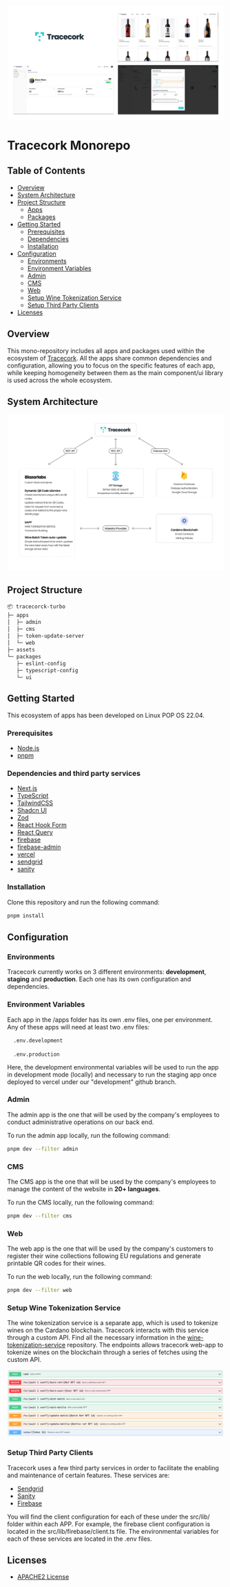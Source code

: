 ![Tracecork](./assets/cover.png)

# Tracecork Monorepo

## Table of Contents

- [Overview](#overview)
- [System Architecture](#system-architecture)
- [Project Structure](#project-structure)
  - [Apps](#apps)
  - [Packages](#packages)
- [Getting Started](#getting-started)
  - [Prerequisites](#prerequisites)
  - [Dependencies](#dependencies)
  - [Installation](#installation)
- [Configuration](#configuration)
  - [Environments](#environments)
  - [Environment Variables](#environment-variables)
  - [Admin](#admin)
  - [CMS](#cms)
  - [Web](#web)
  - [Setup Wine Tokenization Service](#setup-wine-tokenization-service)
  - [Setup Third Party Clients](#setup-third-party-clients)
- [Licenses](#licenses)

## Overview

This mono-repository includes all apps and packages used within the ecosystem of [Tracecork](https://www.tracecork.com/). All the apps share common dependencies and configuration, allowing you to focus on the specific features of each app, while keeping homogeneity between them as the main component/ui library is used across the whole ecosystem.

## System Architecture

![Tracecorck System Architecture](./assets/systems.png)

## Project Structure

```
📦 tracecorck-turbo
├─ apps
│  ├─ admin
│  ├─ cms
│  ├─ token-update-server
│  └─ web
├─ assets
└─ packages
   ├─ eslint-config
   ├─ typescript-config
   └─ ui
```

## Getting Started

This ecosystem of apps has been developed on Linux POP OS 22.04.

### Prerequisites

- [Node.js](https://nodejs.org/en/download/)
- [pnpm](https://pnpm.io/)

### Dependencies and third party services

- [Next.js](https://nextjs.org/)
- [TypeScript](https://www.typescriptlang.org/)
- [TailwindCSS](https://tailwindcss.com/)
- [Shadcn UI](https://shadcn.com/)
- [Zod](https://zod.dev/)
- [React Hook Form](https://react-hook-form.com/)
- [React Query](https://tanstack.com/query/v4/)
- [firebase](https://firebase.google.com/)
- [firebase-admin](https://firebase.google.com/docs/admin/setup)
- [vercel](https://vercel.com/)
- [sendgrid](https://sendgrid.com/)
- [sanity](https://www.sanity.io/)

### Installation

Clone this repository and run the following command:

```bash
pnpm install
```

## Configuration

### Environments

Tracecork currently works on 3 different environments: **development**, **staging** and **production**. Each one has its own configuration and dependencies.

### Environment Variables

Each app in the /apps folder has its own .env files, one per environment. Any of these apps will need at least two .env files:

      .env.development

      .env.production

Here, the development environmental variables will be used to run the app in development mode (locally) and necessary to run the staging app once deployed to vercel under our "development" github branch.

### Admin

The admin app is the one that will be used by the company's employees to conduct administrative operations on our back end.

To run the admin app locally, run the following command:

```bash
pnpm dev --filter admin
```

### CMS

The CMS app is the one that will be used by the company's employees to manage the content of the website in **20+ languages**.

To run the CMS locally, run the following command:

```bash
pnpm dev --filter cms
```

### Web

The web app is the one that will be used by the company's customers to register their wine collections following EU regulations and generate printable QR codes for their wines.

To run the web locally, run the following command:

```bash
pnpm dev --filter web
```

### Setup Wine Tokenization Service

The wine tokenization service is a separate app, which is used to tokenize wines on the Cardano blockchain. Tracecork interacts with this service through a custom API. Find all the necessary information in the [wine-tokenization-service](https://github.com/mariusgeorgescu/wine-tokenization-service) repository. The endpoints allows tracecork web-app to tokenize wines on the blockchain through a series of fetches using the custom API.

![Wine Tokenization Service](./assets/wine-tokenization-service.png)

### Setup Third Party Clients

Tracecork uses a few third party services in order to facilitate the enabling and maintenance of certain features. These services are:

- [Sendgrid](https://sendgrid.com/)
- [Sanity](https://www.sanity.io/)
- [Firebase](https://firebase.google.com/)

You will find the client configuration for each of these under the src/lib/ folder within each APP. For example, the firebase client configuration is located in the src/lib/firebase/client.ts file. The environmental variables for each of these services are located in the .env files.

## Licenses

- [APACHE2 License](https://www.apache.org/licenses/LICENSE-2.0)
